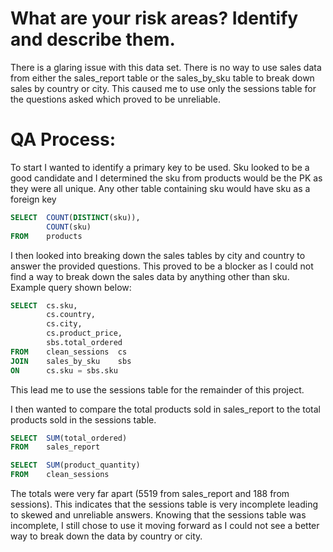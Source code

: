 # What are your risk areas? Identify and describe them.

There is a glaring issue with this data set. There is no way to use sales data from either the sales_report table or the sales_by_sku table to break down sales by country or city. This caused me to use only the sessions table for the questions asked which proved to be unreliable. 

# QA Process:

To start I wanted to identify a primary key to be used. Sku looked to be a good candidate and I determined the sku from products would be the PK as they were all unique. Any other table containing sku would have sku as a foreign key 

```sql
SELECT	COUNT(DISTINCT(sku)),
		COUNT(sku)
FROM	products
```

I then looked into breaking down the sales tables by city and country to answer the provided questions. This proved to be a blocker as I could not find a way to break down the sales data by anything other than sku. Example query shown below:

```sql
SELECT	cs.sku,
		cs.country,
		cs.city,
		cs.product_price,
		sbs.total_ordered
FROM	clean_sessions 	cs
JOIN	sales_by_sku 	sbs
ON		cs.sku = sbs.sku
```
This lead me to use the sessions table for the remainder of this project. 

I then wanted to compare the total products sold in sales_report to the total products sold in the sessions table. 

```sql
SELECT	SUM(total_ordered)
FROM	sales_report

SELECT	SUM(product_quantity)
FROM	clean_sessions
```

The totals were very far apart (5519 from sales_report and 188 from sessions). This indicates that the sessions table is very incomplete leading to skewed and unreliable answers.
Knowing that the sessions table was incomplete, I still chose to use it moving forward as I could not see a better way to break down the data by country or city.

